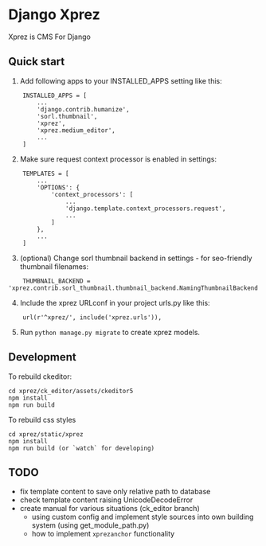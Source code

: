Django Xprez
============

Xprez is CMS For Django

Quick start
-----------

1. Add following apps to your INSTALLED_APPS setting like this:

```
    INSTALLED_APPS = [
        ...
        'django.contrib.humanize',
        'sorl.thumbnail',
        'xprez',
        'xprez.medium_editor',
        ...
    ]
```

2. Make sure request context processor is enabled in settings:


```
    TEMPLATES = [
        ...
        'OPTIONS': {
            'context_processors': [
                ...
                'django.template.context_processors.request',
                ...
            ]
        },
        ...
    ]
```


3. (optional) Change sorl thumbnail backend in settings - for seo-friendly thumbnail filenames:

```
    THUMBNAIL_BACKEND = 'xprez.contrib.sorl_thumbnail.thumbnail_backend.NamingThumbnailBackend'
```


4. Include the xprez URLconf in your project urls.py like this:

```
    url(r'^xprez/', include('xprez.urls')),
```

5. Run `python manage.py migrate` to create xprez models.


Development
-----------

To rebuild ckeditor:

    cd xprez/ck_editor/assets/ckeditor5
    npm install
    npm run build

To rebuild css styles

    cd xprez/static/xprez
    npm install
    npm run build (or `watch` for developing)


TODO
-------

- fix template content to save only relative path to database
- check template content raising UnicodeDecodeError
- create manual for various situations (ck_editor branch)
  - using custom config and implement style sources into own building system (using get_module_path.py)
  - how to implement `xprezanchor` functionality
